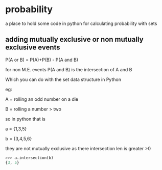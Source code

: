 # probability
a place to hold some code in python for calculating probability  with sets




## adding mutually exclusive or non mutually exclusive events

P(A or B) = P(A)+P(B) - P(A and B)

for non M.E. events  P(A and B) is the intersection of A and B

Which you can do with the set data structure in Python

eg:

A = rolling an odd number on a die

B = rolling a number > two

so in python that is 

a = {1,3,5}

b = {3,4,5,6}

they are not mutually exclusive as there intersection len is greater >0

```python
>>> a.intersection(b)
{3, 5}
```
